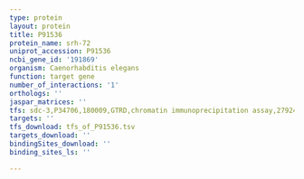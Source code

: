 ```yaml
---
type: protein
layout: protein
title: P91536
protein_name: srh-72
uniprot_accession: P91536
ncbi_gene_id: '191869'
organism: Caenorhabditis elegans
function: target gene
number_of_interactions: '1'
orthologs: ''
jaspar_matrices: ''
tfs: sdc-3,P34706,180009,GTRD,chromatin immunoprecipitation assay,27924024%5Buid%5D,No
targets: ''
tfs_download: tfs_of_P91536.tsv
targets_download: ''
bindingSites_download: ''
binding_sites_ls: ''

---
```


